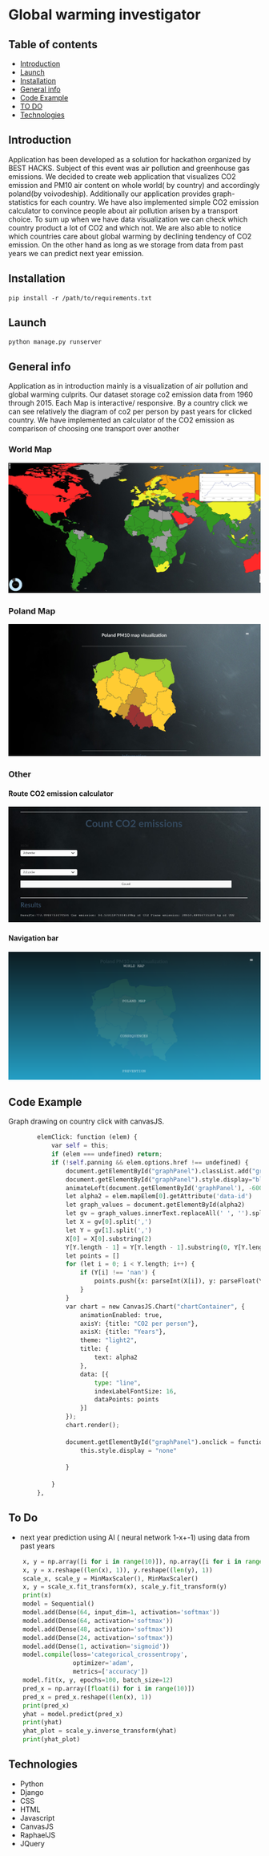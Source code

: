 # Global warming investigator

## Table of contents

* [Introduction](#Introduction)
* [Launch](#launch)
* [Installation](#installation)
* [General info](#general-info)
* [Code Example](#code-example)
* [TO DO](#to-do)
* [Technologies](#technologies)

## Introduction
Application has been developed as a solution for hackathon organized by BEST HACKS. Subject of this event was air pollution and
greenhouse gas emissions. We decided to create web application that visualizes CO2 emission and PM10 
air content on whole world( by country) and accordingly poland(by voivodeship). Additionally our application provides
graph- statistics for each country. We have also implemented simple CO2 emission calculator to convince people about air pollution arisen by 
a transport choice. To sum up when we have data visualization we can check which country product a lot of CO2 and which
not. We are also able to notice which countries care about global warming by declining tendency of CO2 emission. 
On the other hand as long as we storage from data from past years we can predict next year emission.
## Installation
```
pip install -r /path/to/requirements.txt
```
## Launch
```
python manage.py runserver
```
## General info
Application as in introduction mainly is a visualization of air pollution and global warming culprits. Our dataset storage
co2 emission data from 1960 through 2015. Each Map is interactive/ responsive. By a country click we can see relatively the diagram of 
co2 per person by past years for clicked country. We have implemented an calculator of the CO2 emission as comparison of choosing
one transport over another
### World Map
![IMG](static/images/world_map.png)
### Poland Map
![IMG](static/images/poland_map.png)
### Other
#### Route CO2 emission calculator
![IMG](static/images/compute_pm_ow.png)
#### Navigation bar
![IMG](static/images/menu.png)
## Code Example
Graph drawing on country click with canvasJS.
```python
        elemClick: function (elem) {
            var self = this;
            if (elem === undefined) return;
            if (!self.panning && elem.options.href !== undefined) {
                document.getElementById("graphPanel").classList.add("graph_window_style");
                document.getElementById("graphPanel").style.display="block";
                animateLeft(document.getElementById('graphPanel'), -600, 80);
                let alpha2 = elem.mapElem[0].getAttribute('data-id')
                let graph_values = document.getElementById(alpha2)
                let gv = graph_values.innerText.replaceAll(' ', '').split("],[")
                let X = gv[0].split(',')
                let Y = gv[1].split(',')
                X[0] = X[0].substring(2)
                Y[Y.length - 1] = Y[Y.length - 1].substring(0, Y[Y.length - 1].length - 2)
                let points = []
                for (let i = 0; i < Y.length; i++) {
                    if (Y[i] !== 'nan') {
                        points.push({x: parseInt(X[i]), y: parseFloat(Y[i])})
                    }
                }
                var chart = new CanvasJS.Chart("chartContainer", {
                    animationEnabled: true,
                    axisY: {title: "CO2 per person"},
                    axisX: {title: "Years"},
                    theme: "light2",
                    title: {
                        text: alpha2
                    },
                    data: [{
                        type: "line",
                        indexLabelFontSize: 16,
                        dataPoints: points
                    }]
                });
                chart.render();

                document.getElementById("graphPanel").onclick = function () {
                    this.style.display = "none"

                }

            }
        },
```
## To Do

- next year prediction using AI ( neural network 1-x+-1) using data from past years
```python
    x, y = np.array([i for i in range(10)]), np.array([i for i in range(10)])
    x, y = x.reshape((len(x), 1)), y.reshape((len(y), 1))
    scale_x, scale_y = MinMaxScaler(), MinMaxScaler()
    x, y = scale_x.fit_transform(x), scale_y.fit_transform(y)
    print(x)
    model = Sequential()
    model.add(Dense(64, input_dim=1, activation='softmax'))
    model.add(Dense(64, activation='softmax'))
    model.add(Dense(48, activation='softmax'))
    model.add(Dense(24, activation='softmax'))
    model.add(Dense(1, activation='sigmoid'))
    model.compile(loss='categorical_crossentropy',
                  optimizer='adam',
                  metrics=['accuracy'])
    model.fit(x, y, epochs=100, batch_size=12)
    pred_x = np.array([float(i) for i in range(10)])
    pred_x = pred_x.reshape((len(x), 1))
    print(pred_x)
    yhat = model.predict(pred_x)
    print(yhat)
    yhat_plot = scale_y.inverse_transform(yhat)
    print(yhat_plot)

```
## Technologies
 - Python
 - Django
 - CSS
 - HTML
 - Javascript
 - CanvasJS
 - RaphaelJS
 - JQuery
 

